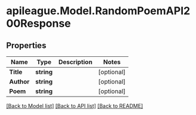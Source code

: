 # apileague.Model.RandomPoemAPI200Response

## Properties

Name | Type | Description | Notes
------------ | ------------- | ------------- | -------------
**Title** | **string** |  | [optional] 
**Author** | **string** |  | [optional] 
**Poem** | **string** |  | [optional] 

[[Back to Model list]](../README.md#documentation-for-models) [[Back to API list]](../README.md#documentation-for-api-endpoints) [[Back to README]](../README.md)

